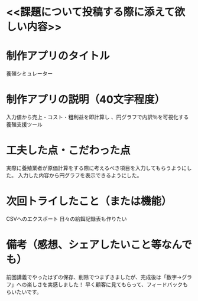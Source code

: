 # <<課題について投稿する際に添えて欲しい内容>>
# 制作アプリのタイトル
養殖シミュレーター

# 制作アプリの説明（40文字程度）
入力値から売上・コスト・粗利益を即計算し 、円グラフで内訳％を可視化する養殖支援ツール

# 工夫した点・こだわった点
実際に養殖業者が原価計算をする際に考えるべき項目を入力してもらうようにした。
入力した内容から円グラフを表示できるようにした。

# 次回トライしたこと（または機能）
CSVへのエクスポート
日々の給餌記録表も作りたい

# 備考（感想、シェアしたいこと等なんでも）
前回講義でやったはずの保存、削除でつまずきましたが、完成後は「数字→グラフ」への楽しさを実感しました！
早く顧客に見てもらって、フィードバックもらいたいです。